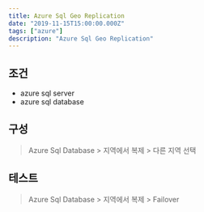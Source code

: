 ```yaml
---
title: Azure Sql Geo Replication
date: "2019-11-15T15:00:00.000Z"
tags: ["azure"]
description: "Azure Sql Geo Replication"
---
```


## 조건
+ azure sql server
+ azure sql database

## 구성
>Azure Sql Database > 지역에서 복제 > 다른 지역 선택

## 테스트
>Azure Sql Database > 지역에서 복제 > Failover 
